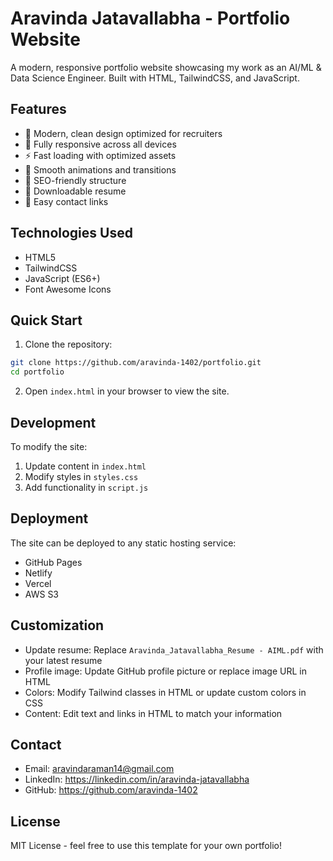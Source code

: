 # Aravinda Jatavallabha - Portfolio Website

A modern, responsive portfolio website showcasing my work as an AI/ML & Data Science Engineer. Built with HTML, TailwindCSS, and JavaScript.

## Features

- 🎨 Modern, clean design optimized for recruiters
- 📱 Fully responsive across all devices
- ⚡ Fast loading with optimized assets
- 🔄 Smooth animations and transitions
- 🎯 SEO-friendly structure
- 📄 Downloadable resume
- 🔗 Easy contact links

## Technologies Used

- HTML5
- TailwindCSS
- JavaScript (ES6+)
- Font Awesome Icons

## Quick Start

1. Clone the repository:
```bash
git clone https://github.com/aravinda-1402/portfolio.git
cd portfolio
```

2. Open `index.html` in your browser to view the site.

## Development

To modify the site:

1. Update content in `index.html`
2. Modify styles in `styles.css`
3. Add functionality in `script.js`

## Deployment

The site can be deployed to any static hosting service:

- GitHub Pages
- Netlify
- Vercel
- AWS S3

## Customization

- Update resume: Replace `Aravinda_Jatavallabha_Resume - AIML.pdf` with your latest resume
- Profile image: Update GitHub profile picture or replace image URL in HTML
- Colors: Modify Tailwind classes in HTML or update custom colors in CSS
- Content: Edit text and links in HTML to match your information

## Contact

- Email: aravindaraman14@gmail.com
- LinkedIn: https://linkedin.com/in/aravinda-jatavallabha
- GitHub: https://github.com/aravinda-1402

## License

MIT License - feel free to use this template for your own portfolio! 
